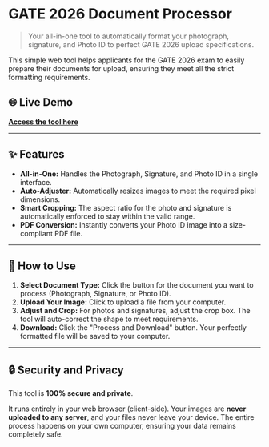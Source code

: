 # GATE 2026 Document Processor

> Your all-in-one tool to automatically format your photograph, signature, and Photo ID to perfect GATE 2026 upload specifications.

This simple web tool helps applicants for the GATE 2026 exam to easily prepare their documents for upload, ensuring they meet all the strict formatting requirements.

## 🌐 Live Demo

**[Access the tool here](https://abhijithpm4112001.github.io/abhijithpm.github.io/)**

---

## ✨ Features

* **All-in-One:** Handles the Photograph, Signature, and Photo ID in a single interface.
* **Auto-Adjuster:** Automatically resizes images to meet the required pixel dimensions.
* **Smart Cropping:** The aspect ratio for the photo and signature is automatically enforced to stay within the valid range.
* **PDF Conversion:** Instantly converts your Photo ID image into a size-compliant PDF file.

---

## 🚀 How to Use

1.  **Select Document Type:** Click the button for the document you want to process (Photograph, Signature, or Photo ID).
2.  **Upload Your Image:** Click to upload a file from your computer.
3.  **Adjust and Crop:** For photos and signatures, adjust the crop box. The tool will auto-correct the shape to meet requirements.
4.  **Download:** Click the "Process and Download" button. Your perfectly formatted file will be saved to your computer.

---

## 🔒 Security and Privacy

This tool is **100% secure and private**.

It runs entirely in your web browser (client-side). Your images are **never uploaded to any server**, and your files never leave your device. The entire process happens on your own computer, ensuring your data remains completely safe.
